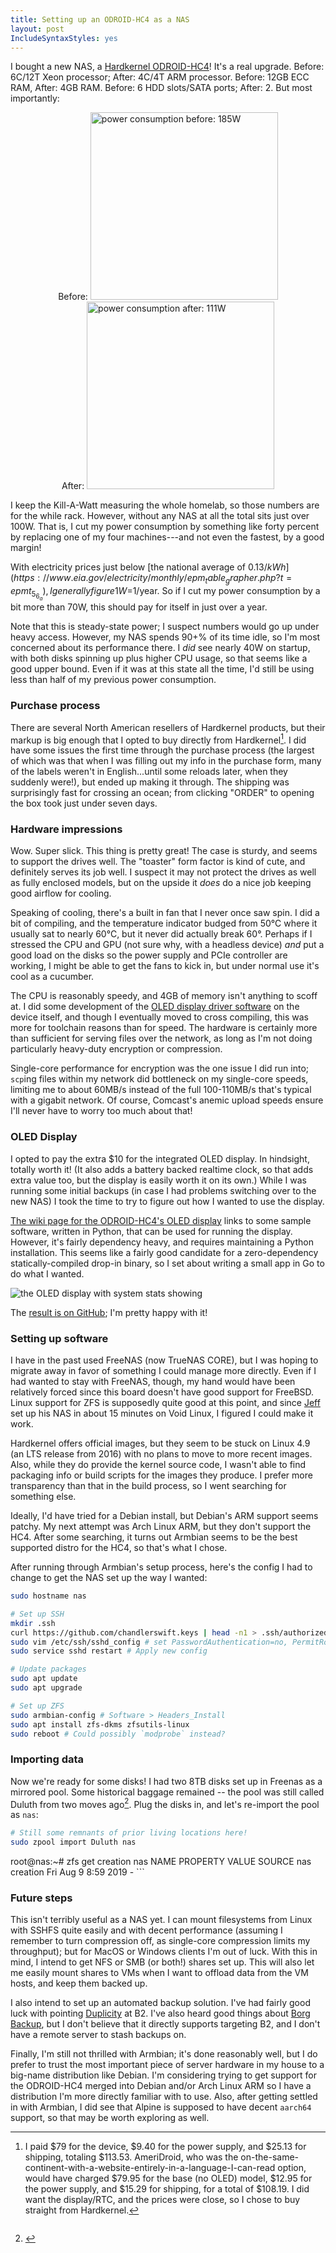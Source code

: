 ```yaml
---
title: Setting up an ODROID-HC4 as a NAS
layout: post
IncludeSyntaxStyles: yes
---
```


I bought a new NAS, a [Hardkernel
ODROID-HC4](https://www.hardkernel.com/shop/odroid-hc4-oled/)! It's a real
upgrade. Before: 6C/12T Xeon processor; After: 4C/4T ARM processor. Before: 12GB
ECC RAM, After: 4GB RAM. Before: 6 HDD slots/SATA ports; After: 2. But most
importantly:

<!--more-->

<div style="display: flex; flex-wrap: wrap; justify-content: center;">
    <span>Before:
    <img alt="power consumption before: 185W" width=300px src="/images/odroidhc4/power-before.jpg">
    </span>
    <span>After:
    <img alt="power consumption after: 111W" width=300px src="/images/odroidhc4/power-after.jpg">
    </span>
</div>

I keep the Kill-A-Watt measuring the whole homelab, so those numbers are for the
while rack. However, without any NAS at all the total sits just over 100W.
That is, I cut my power consumption by something like forty percent by replacing
one of my four machines---and not even the fastest, by a good margin!

With electricity prices just below [the national average of
$0.13/kWh](https://www.eia.gov/electricity/monthly/epm_table_grapher.php?t=epmt_5_6_a),
I generally figure 1W=$1/year. So if I cut my power consumption by a bit more
than 70W, this should pay for itself in just over a year.

Note that this is steady-state power; I suspect numbers would go up under heavy
access. However, my NAS spends 90+% of its time idle, so I'm most concerned
about its performance there. I _did_ see nearly 40W on startup, with both disks
spinning up plus higher CPU usage, so that seems like a good upper bound. Even
if it was at this state all the time, I'd still be using less than half of my
previous power consumption.

### Purchase process
There are several North American resellers of Hardkernel products, but their
markup is big enough that I opted to buy directly from
Hardkernel[^pricing-breakdown]. I did have some issues the first time through
the purchase process (the largest of which was that when I was filling out my
info in the purchase form, many of the labels weren't in English...until some
reloads later, when they suddenly were!), but ended up making it through. The
shipping was surprisingly fast for crossing an ocean; from clicking "ORDER" to
opening the box took just under seven days.

[^pricing-breakdown]: I paid $79 for the device, $9.40 for the power supply, and
    $25.13 for shipping, totaling $113.53. AmeriDroid, who was the
    on-the-same-continent-with-a-website-entirely-in-a-language-I-can-read
    option, would have charged $79.95 for the base (no OLED) model, $12.95 for
    the power supply, and $15.29 for shipping, for a total of $108.19. I did
    want the display/RTC, and the prices were close, so I chose to buy straight
    from Hardkernel.

### Hardware impressions
Wow. Super slick. This thing is pretty great! The case is sturdy, and seems to
support the drives well. The "toaster" form factor is kind of cute, and
definitely serves its job well. I suspect it may not protect the drives as well
as fully enclosed models, but on the upside it _does_ do a nice job keeping good
airflow for cooling.

Speaking of cooling, there's a built in fan that I never once saw spin. I did a
bit of compiling, and the temperature indicator budged from 50°C where it
usually sat to nearly 60°C, but it never did actually break 60°. Perhaps if I
stressed the CPU and GPU (not sure why, with a headless device) _and_ put a good
load on the disks so the power supply and PCIe controller are working, I might
be able to get the fans to kick in, but under normal use it's cool as a
cucumber.

The CPU is reasonably speedy, and 4GB of memory isn't anything to scoff at. I
did some development of the [OLED display driver software](#oled-display) on the
device itself, and though I eventually moved to cross compiling, this was more
for toolchain reasons than for speed. The hardware is certainly more than
sufficient for serving files over the network, as long as I'm not doing
particularly heavy-duty encryption or compression.

Single-core performance for encryption was the one issue I did run into;
`scp`ing files within my network did bottleneck on my single-core speeds,
limiting me to about 60MB/s instead of the full 100-110MB/s that's typical with
a gigabit network. Of course, Comcast's anemic upload speeds ensure I'll never
have to worry too much about that!

### OLED Display
I opted to pay the extra $10 for the integrated OLED display. In hindsight,
totally worth it! (It also adds a battery backed realtime clock, so that adds
extra value too, but the display is easily worth it on its own.) While I was
running some initial backups (in case I had problems switching over to the new
NAS) I took the time to try to figure out how I wanted to use the display.

[The wiki page for the ODROID-HC4's OLED display](https://wiki.odroid.com/odroid-hc4/application_note/oled)
links to some sample software, written in Python, that can be used for running
the display. However, it's fairly dependency heavy, and requires maintaining
a Python installation. This seems like a fairly good candidate for a
zero-dependency statically-compiled drop-in binary, so I set about writing a
small app in Go to do what I wanted.

![the OLED display with system stats showing](/images/odroidhc4/display.jpg)

The [result is on GitHub](https://github.com/ChandlerSwift/odroidhc4-display);
I'm pretty happy with it!

### Setting up software
I have in the past used FreeNAS (now TrueNAS CORE), but I was hoping to migrate
away in favor of something I could manage more directly. Even if I had wanted to
stay with FreeNAS, though, my hand would have been relatively forced since this
board doesn't have good support for FreeBSD. Linux support for ZFS is supposedly
quite good at this point, and since [Jeff](https://blackolivepineapple.pizza)
set up his NAS in about 15 minutes on Void Linux, I figured I could make it
work.

Hardkernel offers official images, but they seem to be stuck on Linux 4.9 (an
LTS release from 2016) with no plans to move to more recent images. Also, while
they do provide the kernel source code, I wasn't able to find packaging info or
build scripts for the images they produce. I prefer more transparency than that
in the build process, so I went searching for something else.

Ideally, I'd have tried for a Debian install, but Debian's ARM support seems
patchy. My next attempt was Arch Linux ARM, but they don't support the HC4.
After some searching, it turns out Armbian seems to be the best supported distro
for the HC4, so that's what I chose.

After running through Armbian's setup process, here's the config I had to change
to get the NAS set up the way I wanted:

```sh
sudo hostname nas

# Set up SSH
mkdir .ssh
curl https://github.com/chandlerswift.keys | head -n1 > .ssh/authorized_keys
sudo vim /etc/ssh/sshd_config # set PasswordAuthentication=no, PermitRootLogin=no
sudo service sshd restart # Apply new config

# Update packages
sudo apt update
sudo apt upgrade

# Set up ZFS
sudo armbian-config # Software > Headers_Install
sudo apt install zfs-dkms zfsutils-linux
sudo reboot # Could possibly `modprobe` instead?
```

### Importing data
Now we're ready for some disks! I had two 8TB disks set up in Freenas as a
mirrored pool. Some historical baggage remained -- the pool was still called
Duluth from two moves ago[^long-time]. Plug the disks in, and let's re-import
the pool as `nas`:
```sh
# Still some remnants of prior living locations here!
sudo zpool import Duluth nas
```

[^long-time]: 
    ```
root@nas:~# zfs get creation nas
NAME  PROPERTY  VALUE                  SOURCE
nas   creation  Fri Aug  9  8:59 2019  -
    ```

### Future steps
This isn't terribly useful as a NAS yet. I can mount filesystems from Linux with
SSHFS quite easily and with decent performance (assuming I remember to turn
compression off, as single-core compression limits my throughput); but for MacOS
or Windows clients I'm out of luck. With this in mind, I intend to get NFS or
SMB (or both!) shares set up. This will also let me easily mount shares to VMs
when I want to offload data from the VM hosts, and keep them backed up.

I also intend to set up an automated backup solution. I've had fairly good luck
with pointing [Duplicity](http://duplicity.nongnu.org/) at B2. I've also heard
good things about [Borg Backup](https://www.borgbackup.org/), but I don't
believe that it directly supports targeting B2, and I don't have a remote server
to stash backups on.

Finally, I'm still not thrilled with Armbian; it's done reasonably well, but I
do prefer to trust the most important piece of server hardware in my house to a
big-name distribution like Debian. I'm considering trying to get support for
the ODROID-HC4 merged into Debian and/or Arch Linux ARM so I have a distribution
I'm more directly familiar with to use. Also, after getting settled in with
Armbian, I did see that Alpine is supposed to have decent `aarch64` support, so
that may be worth exploring as well.

